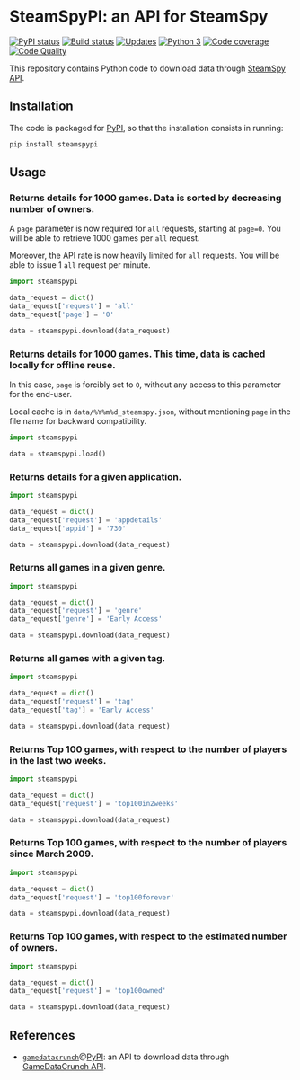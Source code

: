 # SteamSpyPI: an API for SteamSpy

[![PyPI status][pypi-image]][pypi]
[![Build status][build-image]][build]
[![Updates][dependency-image]][pyup]
[![Python 3][python3-image]][pyup]
[![Code coverage][codecov-image]][codecov]
[![Code Quality][codacy-image]][codacy]
  
This repository contains Python code to download data through [SteamSpy API][steamspy-api-docs].

## Installation

The code is packaged for [PyPI][steamspy-pypi], so that the installation consists in running:

```bash
pip install steamspypi
```

## Usage

### Returns details for 1000 games. Data is sorted by decreasing number of owners.

A `page` parameter is now required for `all` requests, starting at `page=0`.
You will be able to retrieve 1000 games per `all` request.

Moreover, the API rate is now heavily limited for `all` requests.
You will be able to issue 1 `all` request per minute.

```python
import steamspypi

data_request = dict()
data_request['request'] = 'all'
data_request['page'] = '0'

data = steamspypi.download(data_request)
```

### Returns details for 1000 games. This time, data is cached locally for offline reuse.

In this case, `page` is forcibly set to `0`, without any access to this parameter for the end-user.

Local cache is in `data/%Y%m%d_steamspy.json`, without mentioning `page` in the file name for backward compatibility.

```python
import steamspypi

data = steamspypi.load()
```

### Returns details for a given application.

```python
import steamspypi

data_request = dict()
data_request['request'] = 'appdetails'
data_request['appid'] = '730'

data = steamspypi.download(data_request)
```

### Returns all games in a given genre.

```python
import steamspypi

data_request = dict()
data_request['request'] = 'genre'
data_request['genre'] = 'Early Access'

data = steamspypi.download(data_request)
```

### Returns all games with a given tag.

```python
import steamspypi

data_request = dict()
data_request['request'] = 'tag'
data_request['tag'] = 'Early Access'

data = steamspypi.download(data_request)
```

### Returns Top 100 games, with respect to the number of players in the last two weeks.

```python
import steamspypi

data_request = dict()
data_request['request'] = 'top100in2weeks'

data = steamspypi.download(data_request)
```

### Returns Top 100 games, with respect to the number of players since March 2009.

```python
import steamspypi

data_request = dict()
data_request['request'] = 'top100forever'

data = steamspypi.download(data_request)
```

### Returns Top 100 games, with respect to the estimated number of owners.

```python
import steamspypi

data_request = dict()
data_request['request'] = 'top100owned'

data = steamspypi.download(data_request)
```

## References

-   [`gamedatacrunch`][gamedatacrunch-api]@[PyPI][gamedatacrunch-pypi]: an API to download data through [GameDataCrunch API][gamedatacrunch].

<!-- Definitions -->

[gamedatacrunch]: <https://www.gamedatacrunch.com>
[steamspy-api]: <https://github.com/woctezuma/steamspypi>
[steam-api]: <https://steamapi.xpaw.me/#ISteamApps/GetAppList>

[steamspy-api-docs]: <https://steamspy.com/api.php>
[steamspy-pypi]: <https://pypi.org/project/steamspypi/>
[gamedatacrunch-api]: <https://github.com/woctezuma/gamedatacrunch>
[gamedatacrunch-pypi]: <https://pypi.org/project/gamedatacrunch/>

<!-- Definitions for badges -->

[pypi]: <https://pypi.python.org/pypi/steamspypi>
[pypi-image]: <https://badge.fury.io/py/steamspypi.svg>

[build]: <https://github.com/woctezuma/steamspypi/actions>
[build-image]: <https://github.com/woctezuma/steamspypi/workflows/Python package/badge.svg?branch=master>
[publish-image]: <https://github.com/woctezuma/steamspypi/workflows/Upload Python Package/badge.svg?branch=master>

[pyup]: <https://pyup.io/repos/github/woctezuma/steamspypi/>
[dependency-image]: <https://pyup.io/repos/github/woctezuma/steamspypi/shield.svg>
[python3-image]: <https://pyup.io/repos/github/woctezuma/steamspypi/python-3-shield.svg>

[codecov]: <https://codecov.io/gh/woctezuma/steamspypi>
[codecov-image]: <https://codecov.io/gh/woctezuma/steamspypi/branch/master/graph/badge.svg>

[codacy]: <https://www.codacy.com/app/woctezuma/steamspypi>
[codacy-image]: <https://api.codacy.com/project/badge/Grade/9663fc7c6fda4b3fb8769d6e5e9725e5>
